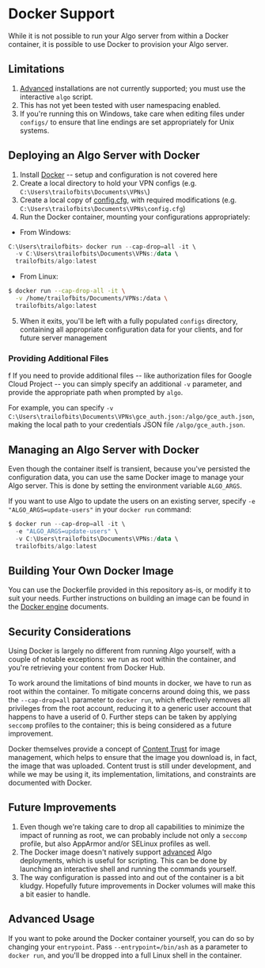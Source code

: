 # Docker Support

While it is not possible to run your Algo server from within a Docker container, it is possible to use Docker to provision your Algo server.

## Limitations

1. [Advanced](ADVANCED.md) installations are not currently supported; you must use the interactive `algo` script.
2. This has not yet been tested with user namespacing enabled.
3. If you're running this on Windows, take care when editing files under `configs/` to ensure that line endings are set appropriately for Unix systems.

## Deploying an Algo Server with Docker

1. Install [Docker](https://www.docker.com/community-edition#/download) --  setup and configuration is not covered here
2. Create a local directory to hold your VPN configs (e.g. `C:\Users\trailofbits\Documents\VPNs\`)
3. Create a local copy of [config.cfg](https://github.com/trailofbits/algo/blob/master/config.cfg), with required modifications (e.g. `C:\Users\trailofbits\Documents\VPNs\config.cfg`)
4. Run the Docker container, mounting your configurations appropriately:
  - From Windows:
   ```powershell
   C:\Users\trailofbits> docker run --cap-drop=all -it \
     -v C:\Users\trailofbits\Documents\VPNs:/data \
     trailofbits/algo:latest
   ```
  - From Linux:
  ```bash
  $ docker run --cap-drop-all -it \
    -v /home/trailofbits/Documents/VPNs:/data \
    trailofbits/algo:latest
  ```
5. When it exits, you'll be left with a fully populated `configs` directory, containing all appropriate configuration data for your clients, and for future server management

### Providing Additional Files
f
If you need to provide additional files -- like authorization files for Google Cloud Project -- you can simply specify an additional `-v` parameter, and provide the appropriate path when prompted by `algo`.

For example, you can specify `-v C:\Users\trailofbits\Documents\VPNs\gce_auth.json:/algo/gce_auth.json`, making the local path to your credentials JSON file `/algo/gce_auth.json`.

## Managing an Algo Server with Docker

Even though the container itself is transient, because you've persisted the configuration data, you can use the same Docker image to manage your Algo server. This is done by setting the environment variable `ALGO_ARGS`.

If you want to use Algo to update the users on an existing server, specify `-e "ALGO_ARGS=update-users"` in your `docker run` command:
```powershell
$ docker run --cap-drop=all -it \
  -e "ALGO_ARGS=update-users" \
  -v C:\Users\trailofbits\Documents\VPNs:/data \
  trailofbits/algo:latest
```

## Building Your Own Docker Image

You can use the Dockerfile provided in this repository as-is, or modify it to suit your needs. Further instructions on building an image can be found in the [Docker engine](https://docs.docker.com/engine/) documents.

## Security Considerations

Using Docker is largely no different from running Algo yourself, with a couple of notable exceptions: we run as root within the container, and you're retrieving your content from Docker Hub.

To work around the limitations of bind mounts in docker, we have to run as root within the container. To mitigate concerns around doing this, we pass the `--cap-drop=all` parameter to `docker run`, which effectively removes all privileges from the root account, reducing it to a generic user account that happens to have a userid of 0. Further steps can be taken by applying `seccomp` profiles to the container; this is being considered as a future improvement.

Docker themselves provide a concept of [Content Trust](https://docs.docker.com/engine/security/trust/content_trust/) for image management, which helps to ensure that the image you download is, in fact, the image that was uploaded. Content trust is still under development, and while we may be using it, its implementation, limitations, and constraints are documented with Docker.

## Future Improvements

1. Even though we're taking care to drop all capabilities to minimize the impact of running as root, we can probably include not only a `seccomp` profile, but also AppArmor and/or SELinux profiles as well.
2. The Docker image doesn't natively support [advanced](ADVANCED.md) Algo deployments, which is useful for scripting. This can be done by launching an interactive shell and running the commands yourself.
3. The way configuration is passed into and out of the container is a bit kludgy. Hopefully future improvements in Docker volumes will make this a bit easier to handle.

## Advanced Usage

If you want to poke around the Docker container yourself, you can do so by changing your `entrypoint`. Pass `--entrypoint=/bin/ash` as a parameter to `docker run`, and you'll be dropped into a full Linux shell in the container.
